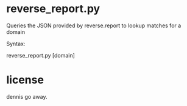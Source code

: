 # reverse_report.py
Queries the JSON provided by reverse.report to lookup matches for a domain

Syntax:

reverse_report.py [domain]

# license
dennis go away.
